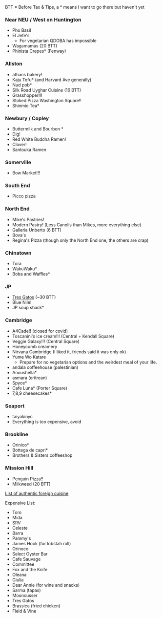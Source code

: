 BTT = Before Tax & Tips, a \* means I want to go there but haven't yet

### Near NEU / West on Huntington

 - Pho Basil
 - El Jefe's
   - For vegetarian QDOBA has impossible
 - Wagamamas (20 BTT)
 - Phinista Crepes\* (Fenway)

### Allston

 - athans bakery!
 - Kaju Tofu\* (and Harvard Ave generally)
 - Nud pob\*
 - Silk Road Uyghar Cuisine (16 BTT)
 - Grasshopper!!!
 - Stoked Pizza Washington Square!!
 - Shinmio Tea\*

### Newbury / Copley

 - Buttermilk and Bourbon \*
 - Dig!
 - Red White Buddha Ramen!
 - Clover!
 - Santouka Ramen

### Somerville

 - Bow Market!!!

### South End

 - Picco pizza

### North End

 - Mike's Pastries!
 - Modern Pastry! (Less Canolis than Mikes, more everything else)
 - Galleria Unberto (6 BTT)
 - Bova's
 - Regina's Pizza (though only the North End one, the others are crap)

### Chinatown

 - Tora
 - WakuWaku\*
 - Boba and Waffles\*

### JP

 - [Tres Gatos](http://www.tresgatosjp.com/) (~30 BTT)
 - Blue Nile!
 - JP soup shack\*

### Cambridge

 - A4Cade!! (closed for covid)
 - Toscanini's ice cream!!! (Central + Kendall Square)
 - Veggie Galaxy!!! (Central Square)
 - Honeycomb creamery
 - Nirvana Cambridge (I liked it, friends said it was only ok)
 - Yume Wo Katare
   - Prepare for no vegetarian options and the weirdest meal of your life.
 - andala coffeehouse (palestinian)
 - Anoushella\*
 - asmara (eritrean)
 - Spyce\*
 - Cafe Luna\* (Porter Square)
 - 7,8,9 cheesecakes\*

### Seaport

 - taiyakinyc
 - Everything is too expensive, avoid

### Brookline

 - Orinico\*
 - Bottega de capri\*
 - Brothers & Sisters coffeeshop

### Mission Hill

 - Penguin Pizza!!
 - Milkweed (20 BTT)

[List of authentic foreign cuisine](https://www.reddit.com/r/boston/comments/phcsq5/foreignborn_people_of_boston_what_is_the_best/)

Expensive List:

 - Toro
 - Mida
 - SRV
 - Celeste
 - Barra
 - Pammy's
 - James Hook (for lobstah roll)
 - Orinoco
 - Select Oyster Bar
 - Cafe Sauvage
 - Committee
 - Fox and the Knife
 - Oleana
 - Giulia 
 - Dear Annie (for wine and snacks)
 - Sarma (tapas)
 - Mooncusser
 - Tres Gatos
 - Brassica (fried chicken)
 - Field & Vine
